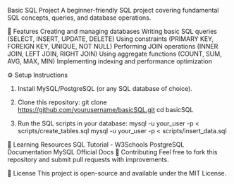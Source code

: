 Basic SQL Project
A beginner-friendly SQL project covering fundamental SQL concepts, queries, and database operations.

📌 Features
Creating and managing databases
Writing basic SQL queries (SELECT, INSERT, UPDATE, DELETE)
Using constraints (PRIMARY KEY, FOREIGN KEY, UNIQUE, NOT NULL)
Performing JOIN operations (INNER JOIN, LEFT JOIN, RIGHT JOIN)
Using aggregate functions (COUNT, SUM, AVG, MAX, MIN)
Implementing indexing and performance optimization

⚙️ Setup Instructions
1. Install MySQL/PostgreSQL (or any SQL database of choice).
2. Clone this repository:
git clone https://github.com/yourusername/basicSQL.git
    cd basicSQL

3. Run the SQL scripts in your database:
mysql -u your_user -p < scripts/create_tables.sql
mysql -u your_user -p < scripts/insert_data.sql

📖 Learning Resources
SQL Tutorial - W3Schools
PostgreSQL Documentation
MySQL Official Docs
🤝 Contributing
Feel free to fork this repository and submit pull requests with improvements.

📜 License
This project is open-source and available under the MIT License.

